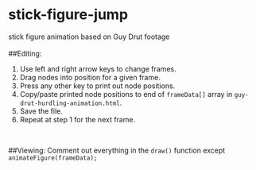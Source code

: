 # stick-figure-jump
stick figure animation based on Guy Drut footage
<br>
<br>
##Editing:
1. Use left and right arrow keys to change frames.<br>
2. Drag nodes into position for a given frame.<br>
3. Press any other key to print out node positions.<br>
4. Copy/paste printed node positions to end of `frameData[]` array in `guy-drut-hurdling-animation.html`.<br>
5. Save the file.<br>
6. Repeat at step 1 for the next frame.<br>
<br>

##Viewing:
Comment out everything in the `draw()` function except `animateFigure(frameData);`
